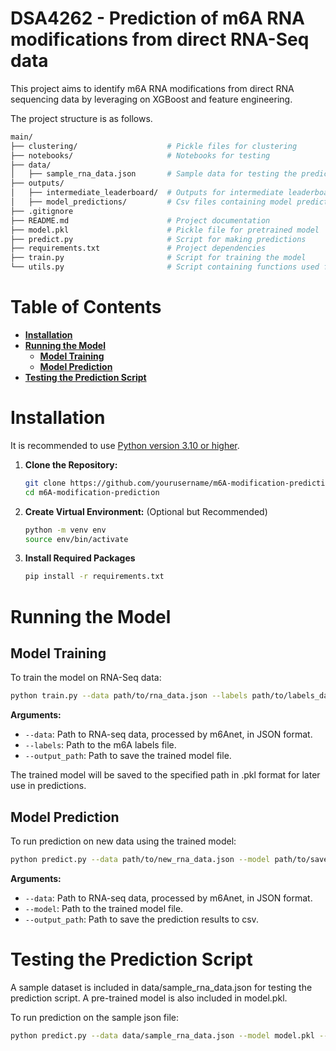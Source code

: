 # DSA4262 - Prediction of m6A RNA modifications from direct RNA-Seq data

This project aims to identify m6A RNA modifications from direct RNA sequencing data by leveraging on XGBoost and feature engineering.

The project structure is as follows.

```bash
main/
├── clustering/                    # Pickle files for clustering
├── notebooks/                     # Notebooks for testing
├── data/
│   ├── sample_rna_data.json       # Sample data for testing the prediction script
├── outputs/
│   ├── intermediate_leaderboard/  # Outputs for intermediate leaderboard
│   ├── model_predictions/         # Csv files containing model prediction outputs
├── .gitignore
├── README.md                      # Project documentation
├── model.pkl                      # Pickle file for pretrained model
├── predict.py                     # Script for making predictions
├── requirements.txt               # Project dependencies
├── train.py                       # Script for training the model
└── utils.py                       # Script containing functions used for training and prediction
```


# Table of Contents
- **[Installation](#installation)**<br>
- **[Running the Model](#running-the-model)**<br>
  - **[Model Training](#model-training)**<br>
  - **[Model Prediction](#model-prediction)**<br>
- **[Testing the Prediction Script](#testing-the-prediction-script)**<br>

# Installation
It is recommended to use [Python version 3.10 or higher](https://www.python.org). 

1. **Clone the Repository:**
   ```bash
   git clone https://github.com/yourusername/m6A-modification-prediction.git
   cd m6A-modification-prediction

2. **Create Virtual Environment:** (Optional but Recommended)
   ```bash
   python -m venv env
   source env/bin/activate
   
3. **Install Required Packages**
   ```bash
   pip install -r requirements.txt

# Running the Model

## Model Training

To train the model on RNA-Seq data:
```bash
python train.py --data path/to/rna_data.json --labels path/to/labels_data.info --output_path path/to/save_model.pkl
```
**Arguments:**
* ``--data``: Path to RNA-seq data, processed by m6Anet, in JSON format.
* ``--labels``: Path to the m6A labels file.
* ``--output_path``: Path to save the trained model file.

The trained model will be saved to the specified path in .pkl format for later use in predictions.

## Model Prediction

To run prediction on new data using the trained model:
```bash
python predict.py --data path/to/new_rna_data.json --model path/to/save_model.pkl --output_path path/to/predictions.csv
```
**Arguments:**
* ``--data``: Path to RNA-seq data, processed by m6Anet, in JSON format.
* ``--model``: Path to the trained model file.
* ``--output_path``: Path to save the prediction results to csv.

# Testing the Prediction Script

A sample dataset is included in data/sample_rna_data.json for testing the prediction script.
A pre-trained model is also included in model.pkl.

To run prediction on the sample json file:
```bash
python predict.py --data data/sample_rna_data.json --model model.pkl --output_path outputs/model_predictions/sample_predictions.json
```

